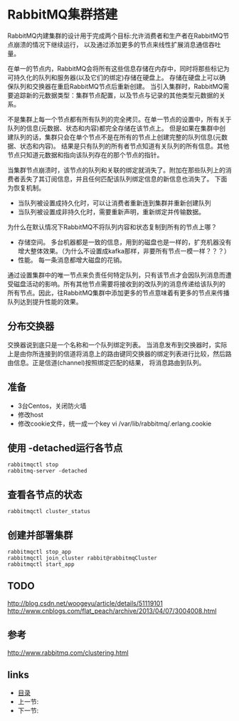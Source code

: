 RabbitMQ集群搭建
=======================================
RabbitMQ内建集群的设计用于完成两个目标:允许消费者和生产者在RabbitMQ节点崩溃的情况下继续运行，
以及通过添加更多的节点来线性扩展消息通信吞吐量。

在单一的节点内，RabbitMQ会将所有这些信息存储在内存中，同时将那些标记为可持久化的队列和服务器(以及它们的绑定)存储在硬盘上。
存储在硬盘上可以确保队列和交换器在重启RabbitMQ节点后重新创建。
当引入集群时，RabbitMQ需要追踪新的元数据类型：集群节点配置，以及节点与记录的其他类型元数据的关系。

不是集群上每一个节点都有所有队列的完全拷贝。在单一节点的设置中，所有关于队列的信息(元数据、状态和内容)都完全存储在该节点上。
但是如果在集群中创建队列的话，集群只会在单个节点不是在所有的节点上创建完整的队列信息(元数据、状态和内容)。
结果是只有队列的所有者节点知道有关队列的所有信息。其他节点只知道元数据和指向该队列存在的那个节点的指针。

当集群节点崩溃时，该节点的队列和关联的绑定就消失了。附加在那些队列上的消费者丢失了其订阅信息，并且任何匹配该队列绑定信息的新信息也消失了。
下面为恢复机制。
* 当队列被设置成持久化时，可以让消费者重新连到集群并重新创建队列
* 当队列被设置成非持久化时，需要重新声明，重新绑定并传输数据。

为什么在默认情况下RabbitMQ不将队列内容和状态复制到所有的节点上哪？
* 存储空间。 多台机器都是一致的信息，用到的磁盘也是一样的，扩充机器没有增大整体效果。（为什么不设置成kafka那样，非要所有节点一模一样？？？）
* 性能。 每一条消息都增大磁盘的花销。

通过设置集群中的唯一节点来负责任何特定队列，只有该节点才会因队列消息而遭受磁盘活动的影响。所有其他节点需要将接收到的改队列的消息传递给该队列的
所有节点。因此，往RabbitMQ集群中添加更多的节点意味着有更多的节点来传播队列达到提升性能的效果。

## 分布交换器
交换器说到底只是一个名称和一个队列绑定列表。
当消息发布到交换器时，实际上是由你所连接到的信道将消息上的路由键同交换器的绑定列表进行比较，然后路由信息。正是信道(channel)按照绑定匹配的结果，
将消息路由到队列。





## 准备
* 3台Centos，关闭防火墙
* 修改host
* 修改cookie文件，统一成一个key  vi /var/lib/rabbitmq/.erlang.cookie

## 使用 -detached运行各节点
```
rabbitmqctl stop
rabbitmq-server -detached 
```

## 查看各节点的状态
```
rabbitmqctl cluster_status
```

## 创建并部署集群
```
rabbitmqctl stop_app
rabbitmqctl join_cluster rabbit@rabbitmqCluster
rabbitmqctl start_app
```

## TODO
http://blog.csdn.net/woogeyu/article/details/51119101
http://www.cnblogs.com/flat_peach/archive/2013/04/07/3004008.html




## 参考
http://www.rabbitmq.com/clustering.html



## links
  * [目录](<directory.md>)
  * 上一节: [](<>)
  * 下一节: [](<>)